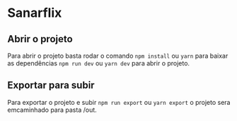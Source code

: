 # Sanarflix

## Abrir o projeto

Para abrir o projeto basta rodar o comando `npm install` ou `yarn` para baixar
as dependências `npm run dev` ou `yarn dev` para abrir o projeto.

## Exportar para subir

Para exportar o projeto e subir `npm run export` ou `yarn export` o projeto sera
emcaminhado para pasta /out.
